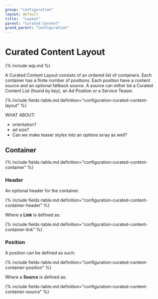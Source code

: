 ```yaml
---
group: "configuration"
layout: default
title:  "Layout"
parent: "Curated Content"
grand_parent: "Configuration"
---
```


# Curated Content Layout

{% include wip.md %}

A Curated Content Layout consists of an ordered list of containers. Each container has a finite number of positions. Each position have a content source and an optional fallback source. A source can either be a Curated Content List (found by key), an Ad Position or a Service Teaser.

{% include fields-table.md definition="configuration-curated-content-layout" %}


WHAT ABOUT:
* orientation?
* ad size?
* Can we make teaser styles into an options array as well?

## Container

{% include fields-table.md definition="configuration-curated-content-container" %}

### Header

An optional header for the container.

{% include fields-table.md definition="configuration-curated-content-container-header" %}

Where a **Link** is defined as:  

{% include fields-table.md definition="configuration-curated-content-container-link" %}

### Position

A position can be defined as such:

{% include fields-table.md definition="configuration-curated-content-container-position" %}

Where a **Source** is defined as: 

{% include fields-table.md definition="configuration-curated-content-container-source" %}
